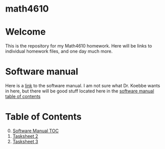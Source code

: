 # math4610

# Welcome

This is the repository for my Math4610 homework. Here will be links to individual homework files, and one  day much more. 

# Software manual
Here is a [link](https://github.com/rj-may/math4610/blob/main/SoftwareManual.md) to the software manual. I am not sure what Dr. Koebbe wants
in here, but there will be good stuff located here in the [software manual table of contents](https://github.com/rj-may/math4610/blob/main/software_manual/software_manual_toc.md)


# Table of Contents
0. [Software Manual TOC](https://github.com/rj-may/math4610/blob/main/software_manual/software_manual_toc.md)
1. [Tasksheet 2](https://github.com/rj-may/math4610/tree/main/TaskSheet2)
2. [Tasksheet 3 ](https://github.com/rj-may/math4610/tree/main/TaskSheet3)


